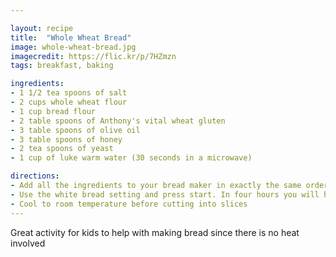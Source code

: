 ```yaml
---

layout: recipe
title:  "Whole Wheat Bread"
image: whole-wheat-bread.jpg
imagecredit: https://flic.kr/p/7HZmzn
tags: breakfast, baking

ingredients:
- 1 1/2 tea spoons of salt
- 2 cups whole wheat flour
- 1 cup bread flour
- 2 table spoons of Anthony's vital wheat gluten
- 3 table spoons of olive oil
- 3 table spoons of honey
- 2 tea spoons of yeast
- 1 cup of luke warm water (30 seconds in a microwave)

directions:
- Add all the ingredients to your bread maker in exactly the same order. We use the amazing [Welbilt Bread Machine](https://www.amazon.com/Welbilt-Original-Bread-Machine-Glass/dp/B00L4TAG50) which we scored on the used market, but any other bread machine will do.
- Use the white bread setting and press start. In four hours you will have soft, warm and delicious bread.
- Cool to room temperature before cutting into slices
---
```


Great activity for kids to help with making bread since there is no heat involved

